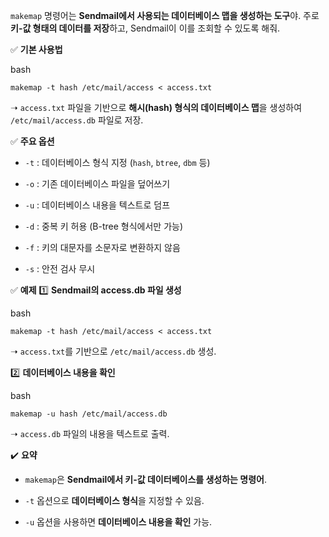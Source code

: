 
`makemap` 명령어는 **Sendmail에서 사용되는 데이터베이스 맵을 생성하는 도구**야. 주로 **키-값 형태의 데이터를 저장**하고, Sendmail이 이를 조회할 수 있도록 해줘.

✅ **기본 사용법**

bash

```
makemap -t hash /etc/mail/access < access.txt
```

➝ `access.txt` 파일을 기반으로 **해시(hash) 형식의 데이터베이스 맵**을 생성하여 `/etc/mail/access.db` 파일로 저장.

✅ **주요 옵션**

- `-t` : 데이터베이스 형식 지정 (`hash`, `btree`, `dbm` 등)
    
- `-o` : 기존 데이터베이스 파일을 덮어쓰기
    
- `-u` : 데이터베이스 내용을 텍스트로 덤프
    
- `-d` : 중복 키 허용 (B-tree 형식에서만 가능)
    
- `-f` : 키의 대문자를 소문자로 변환하지 않음
    
- `-s` : 안전 검사 무시
    

✅ **예제** 1️⃣ **Sendmail의 access.db 파일 생성**

bash

```
makemap -t hash /etc/mail/access < access.txt
```

➝ `access.txt`를 기반으로 `/etc/mail/access.db` 생성.

2️⃣ **데이터베이스 내용을 확인**

bash

```
makemap -u hash /etc/mail/access.db
```

➝ `access.db` 파일의 내용을 텍스트로 출력.

✔️ **요약**

- `makemap`은 **Sendmail에서 키-값 데이터베이스를 생성하는 명령어**.
    
- `-t` 옵션으로 **데이터베이스 형식**을 지정할 수 있음.
    
- `-u` 옵션을 사용하면 **데이터베이스 내용을 확인** 가능.